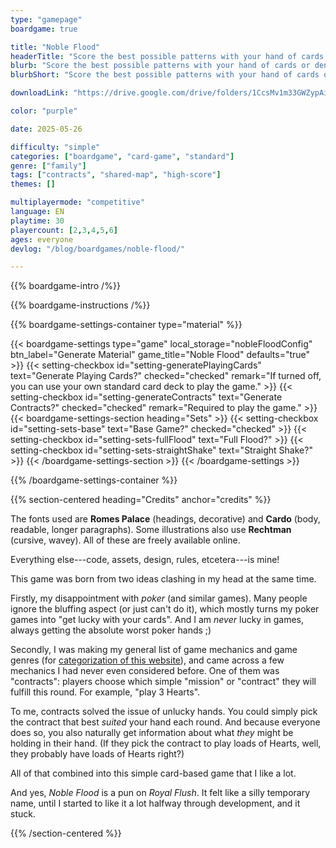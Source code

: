 ```yaml
---
type: "gamepage"
boardgame: true

title: "Noble Flood"
headerTitle: "Score the best possible patterns with your hand of cards or deny others the opportunity."
blurb: "Score the best possible patterns with your hand of cards or deny others the opportunity. Also playable with standard deck of cards."
blurbShort: "Score the best possible patterns with your hand of cards or deny others the opportunity."

downloadLink: "https://drive.google.com/drive/folders/1CcsMv1m33GWZypAiNYZgkpCh17RQtqW5"

color: "purple"

date: 2025-05-26

difficulty: "simple"
categories: ["boardgame", "card-game", "standard"]
genre: ["family"]
tags: ["contracts", "shared-map", "high-score"]
themes: []

multiplayermode: "competitive"
language: EN
playtime: 30
playercount: [2,3,4,5,6]
ages: everyone
devlog: "/blog/boardgames/noble-flood/"

---
```


{{% boardgame-intro /%}}

{{% boardgame-instructions /%}}

{{% boardgame-settings-container type="material" %}}

{{< boardgame-settings type="game" local_storage="nobleFloodConfig" btn_label="Generate Material" game_title="Noble Flood" defaults="true" >}}
  {{< setting-checkbox id="setting-generatePlayingCards" text="Generate Playing Cards?" checked="checked" remark="If turned off, you can use your own standard card deck to play the game." >}}
  {{< setting-checkbox id="setting-generateContracts" text="Generate Contracts?" checked="checked" remark="Required to play the game." >}}
  {{< boardgame-settings-section heading="Sets" >}}
    {{< setting-checkbox id="setting-sets-base" text="Base Game?" checked="checked" >}}
    {{< setting-checkbox id="setting-sets-fullFlood" text="Full Flood?" >}}
    {{< setting-checkbox id="setting-sets-straightShake" text="Straight Shake?" >}}
  {{< /boardgame-settings-section >}}
{{< /boardgame-settings >}}

{{% /boardgame-settings-container %}}

{{% section-centered heading="Credits" anchor="credits" %}}

The fonts used are **Romes Palace** (headings, decorative) and **Cardo** (body, readable, longer paragraphs). Some illustrations also use **Rechtman** (cursive, wavey). All of these are freely available online.

Everything else---code, assets, design, rules, etcetera---is mine!

This game was born from two ideas clashing in my head at the same time. 

Firstly, my disappointment with _poker_ (and similar games). Many people ignore the bluffing aspect (or just can't do it), which mostly turns my poker games into "get lucky with your cards". And I am _never_ lucky in games, always getting the absolute worst poker hands ;)

Secondly, I was making my general list of game mechanics and game genres (for [categorization of this website](/tools/categorizer/)), and came across a few mechanics I had never even considered before. One of them was "contracts": players choose which simple "mission" or "contract" they will fulfill this round. For example, "play 3 Hearts".

To me, contracts solved the issue of unlucky hands. You could simply pick the contract that best _suited_ your hand each round. And because everyone does so, you also naturally get information about what _they_ might be holding in their hand. (If they pick the contract to play loads of Hearts, well, they probably have loads of Hearts right?)

All of that combined into this simple card-based game that I like a lot.

And yes, _Noble Flood_ is a pun on _Royal Flush_. It felt like a silly temporary name, until I started to like it a lot halfway through development, and it stuck.

{{% /section-centered %}}